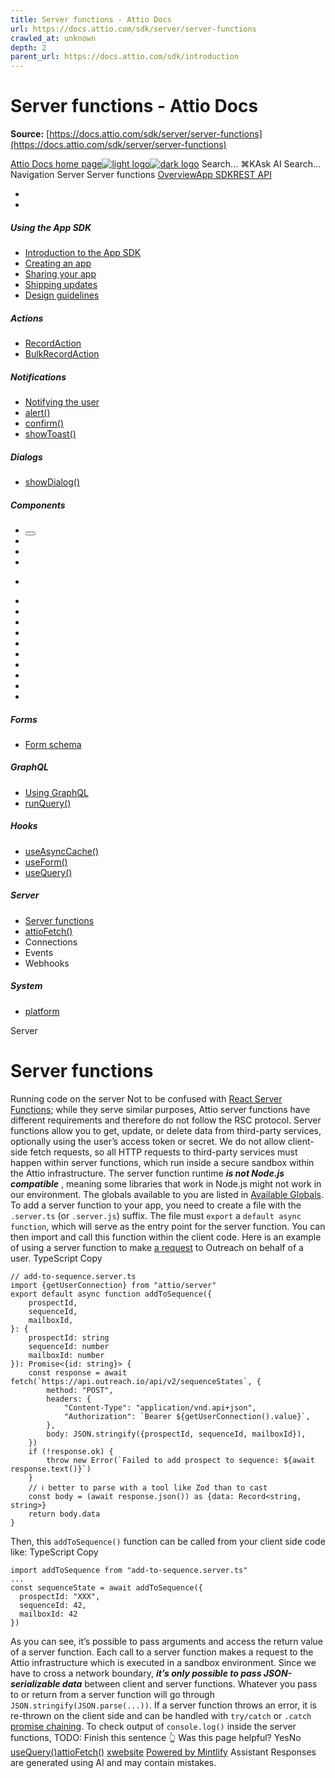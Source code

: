 ```yaml
---
title: Server functions - Attio Docs
url: https://docs.attio.com/sdk/server/server-functions
crawled_at: unknown
depth: 2
parent_url: https://docs.attio.com/sdk/introduction
---
```


# Server functions - Attio Docs

**Source:** [https://docs.attio.com/sdk/server/server-functions](https://docs.attio.com/sdk/server/server-functions)

[Attio Docs home page![light logo](https://mintlify.s3.us-west-1.amazonaws.com/attio/logo/light.svg)![dark logo](https://mintlify.s3.us-west-1.amazonaws.com/attio/logo/dark.svg)](https://docs.attio.com/)
Search...
⌘KAsk AI
Search...
Navigation
Server
Server functions
[Overview](https://docs.attio.com/docs/overview)[App SDK](https://docs.attio.com/sdk/introduction)[REST API](https://docs.attio.com/rest-api/overview)
* [](https://build.attio.com/)
* [](https://attio.com/help)
##### Using the App SDK
  * [Introduction to the App SDK](https://docs.attio.com/sdk/introduction)
  * [Creating an app](https://docs.attio.com/sdk/creating-an-app)
  * [Sharing your app](https://docs.attio.com/sdk/sharing-your-app)
  * [Shipping updates](https://docs.attio.com/sdk/shipping-updates)
  * [Design guidelines](https://docs.attio.com/sdk/design-guidelines)


##### Actions
  * [RecordAction](https://docs.attio.com/sdk/actions/record-action)
  * [BulkRecordAction](https://docs.attio.com/sdk/actions/bulk-record-action)


##### Notifications
  * [Notifying the user](https://docs.attio.com/sdk/notifications/notifications)
  * [alert()](https://docs.attio.com/sdk/notifications/alert)
  * [confirm()](https://docs.attio.com/sdk/notifications/confirm)
  * [showToast()](https://docs.attio.com/sdk/notifications/show-toast)


##### Dialogs
  * [showDialog()](https://docs.attio.com/sdk/dialogs/show-dialog)


##### Components
  * [<Button />](https://docs.attio.com/sdk/components/button)
  * [<Checkbox />](https://docs.attio.com/sdk/components/checkbox)
  * [<Column />](https://docs.attio.com/sdk/components/column)
  * [<Combobox />](https://docs.attio.com/sdk/components/combobox)
  * [<Form />](https://docs.attio.com/sdk/components/form)
  * [<Link />](https://docs.attio.com/sdk/components/link)
  * [<NumberInput />](https://docs.attio.com/sdk/components/number-input)
  * [<Row />](https://docs.attio.com/sdk/components/row)
  * [<Section />](https://docs.attio.com/sdk/components/section)
  * [<SubmitButton />](https://docs.attio.com/sdk/components/submit-button)
  * [<TextBlock />](https://docs.attio.com/sdk/components/text-block)
  * [<TextInput />](https://docs.attio.com/sdk/components/text-input)
  * [<Toggle />](https://docs.attio.com/sdk/components/toggle)
  * [<Typography />](https://docs.attio.com/sdk/components/typography)
  * [<WithState />](https://docs.attio.com/sdk/components/with-state)


##### Forms
  * [Form schema](https://docs.attio.com/sdk/form-schema)


##### GraphQL
  * [Using GraphQL](https://docs.attio.com/sdk/graphql/graphql)
  * [runQuery()](https://docs.attio.com/sdk/graphql/run-query)


##### Hooks
  * [useAsyncCache()](https://docs.attio.com/sdk/hooks/use-async-cache)
  * [useForm()](https://docs.attio.com/sdk/hooks/use-form)
  * [useQuery()](https://docs.attio.com/sdk/hooks/use-query)


##### Server
  * [Server functions](https://docs.attio.com/sdk/server/server-functions)
  * [attioFetch()](https://docs.attio.com/sdk/server/attio-fetch)
  * Connections
  * Events
  * Webhooks


##### System
  * [platform](https://docs.attio.com/sdk/system/platform)


Server
# Server functions
Running code on the server
Not to be confused with [React Server Functions](https://react.dev/reference/rsc/server-functions); while they serve similar purposes, Attio server functions have different requirements and therefore do not follow the RSC protocol.
Server functions allow you to get, update, or delete data from third-party services, optionally using the user’s access token or secret. We do not allow client-side fetch requests, so all HTTP requests to third-party services must happen within server functions, which run inside a secure sandbox within the Attio infrastructure. The server function runtime _**is not Node.js compatible**_ , meaning some libraries that work in Node.js might not work in our environment.
The globals available to you are listed in [Available Globals](https://docs.attio.com/sdk/server/available-globals).
To add a server function to your app, you need to create a file with the `.server.ts` (or `.server.js`) suffix. The file must `export` a `default async function`, which will serve as the entry point for the server function. You can then import and call this function within the client code.
Here is an example of using a server function to make [a request](https://developers.outreach.io/api/reference/tag/Sequence-State/#tag/Sequence-State/paths/~1sequenceStates/post) to Outreach on behalf of a user.
TypeScript
Copy
```
// add-to-sequence.server.ts
import {getUserConnection} from "attio/server"
export default async function addToSequence({
    prospectId,
    sequenceId,
    mailboxId,
}: {
    prospectId: string
    sequenceId: number
    mailboxId: number
}): Promise<{id: string}> {
    const response = await fetch(`https://api.outreach.io/api/v2/sequenceStates`, {
        method: "POST",
        headers: {
            "Content-Type": "application/vnd.api+json",
            "Authorization": `Bearer ${getUserConnection().value}`,
        },
        body: JSON.stringify({prospectId, sequenceId, mailboxId}),
    })
    if (!response.ok) {
        throw new Error(`Failed to add prospect to sequence: ${await response.text()}`)
    }
    // ℹ️ better to parse with a tool like Zod than to cast
    const body = (await response.json()) as {data: Record<string, string>}
    return body.data
}
```

Then, this `addToSequence()` function can be called from your client side code like:
TypeScript
Copy
```
import addToSequence from "add-to-sequence.server.ts"
...
const sequenceState = await addToSequence({
  prospectId: "XXX",
  sequenceId: 42,
  mailboxId: 42
})
```

As you can see, it’s possible to pass arguments and access the return value of a server function. Each call to a server function makes a request to the Attio infrastructure which is executed in a sandbox environment. Since we have to cross a network boundary, _**it’s only possible to pass JSON-serializable data**_ between client and server functions.
Whatever you pass to or return from a server function will go through `JSON.stringify(JSON.parse(...))`.
If a server function throws an error, it is re-thrown on the client side and can be handled with `try/catch` or `.catch` [promise chaining](https://developer.mozilla.org/en-US/docs/Web/JavaScript/Guide/Using_promises#chaining).
To check output of `console.log()` inside the server functions,
TODO: Finish this sentence 👆
Was this page helpful?
YesNo
[useQuery()](https://docs.attio.com/sdk/hooks/use-query)[attioFetch()](https://docs.attio.com/sdk/server/attio-fetch)
[x](https://x.com/Attio)[website](https://attio.com)
[Powered by Mintlify](https://mintlify.com/preview-request?utm_campaign=poweredBy&utm_medium=referral&utm_source=docs.attio.com)
Assistant
Responses are generated using AI and may contain mistakes.
